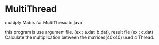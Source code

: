 # MultiThread
multiply Matrix for MultiThread in java

this program is use argument file. (ex : a.dat, b.dat), result file (ex : c.dat)
Calculate the multiplication between the matrices(40x40) used 4 Thread.

